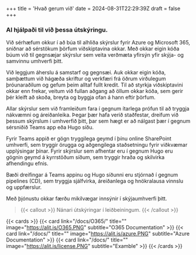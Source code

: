 +++
title = 'Hvað gerum við'
date = 2024-08-31T22:29:39Z
draft = false
+++


### AI hjálpaði til við þessa útskýringu.
Við sérhæfum okkur í að búa til alhliða skýrslur fyrir Azure og Microsoft 365, sniðnar að sérstökum þörfum viðskiptavina okkar. Með okkar eigin kóða búum við til gegnsæjar skýrslur sem veita verðmæta yfirsýn yfir skýja- og samvinnu umhverfi þitt.

Við leggjum áherslu á samstarf og gegnsæi. Auk okkar eigin kóða, samþættum við hágæða skriftur og verkfæri frá öðrum virðulegum þróunaraðilum og gefum þeim alltaf fullt kredit. Til að styrkja viðskiptavini okkar enn frekar, veitum við fullan aðgang að öllum okkar kóða, sem gerir þér kleift að skoða, breyta og byggja ofan á hann eftir þörfum.

Allar skýrslur sem við framleiðum fara í gegnum ítarlega prófun til að tryggja nákvæmni og áreiðanleika. Þegar þær hafa verið staðfestar, dreifum við þessum skýrslum í umhverfið þitt, þar sem hægt er að nálgast þær í gegnum sérsniðið Teams app eða Hugo síðu.

Fyrir Teams appið er gögn tryggilega geymd í þínu online SharePoint umhverfi, sem tryggir örugga og aðgengilega staðsetningu fyrir viðkvæmar upplýsingar þínar. Fyrir skýrslur sem afhentar eru í gegnum Hugo eru gögnin geymd á kyrrstöðum síðum, sem tryggir hraða og skilvirka afhendingu efnis.

Bæði dreifingar á Teams appinu og Hugo síðunni eru stjórnað í gegnum pipelines (CD), sem tryggja sjálfvirka, áreiðanlega og hnökralausa vinnslu og uppfærslur.

Með þjónustu okkar færðu mikilvægar innsýnir í skýjaumhverfi þitt.


> {{< callout >}}
  Nánari útskýringar í leiðbeiningum.
{{< /callout >}}

{{< cards >}}
  {{< card link="/docs/O365/" title="" image="https://alit.is/O365.PNG" subtitle="O365 Documentation" >}}
  {{< card link="/docs/" title="" image="https://alit.is/azure.PNG" subtitle="Azure Documentation" >}}
  {{< card link="/docs/" title="" image="https://alit.is/license.PNG" subtitle="Examble" >}}
{{< /cards >}}
